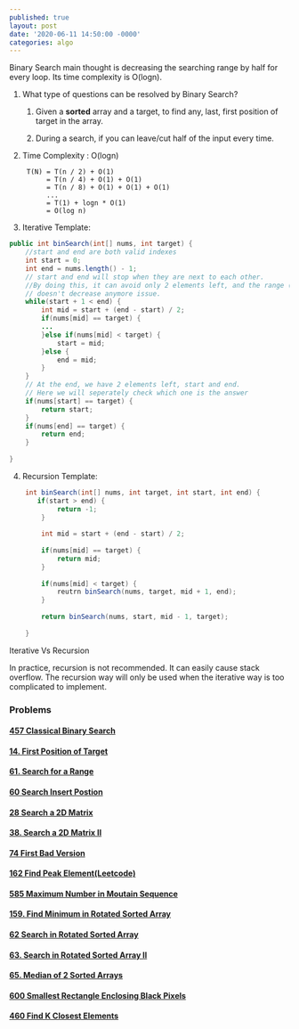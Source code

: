 ```yaml
---
published: true
layout: post
date: '2020-06-11 14:50:00 -0000'
categories: algo
---
```

Binary Search main thought is decreasing the searching range by half for every loop. Its time complexity is O(logn).

1. What type of questions can be resolved by Binary Search?

   1. Given a **sorted** array and a target, to find any, last, first position of target in the array. 

    2. During a search, if you can leave/cut half of the input every time.

2. Time Complexity : O(logn)


        T(N) = T(n / 2) + O(1)
             = T(n / 4) + O(1) + O(1)
             = T(n / 8) + O(1) + O(1) + O(1)
             ...
             = T(1) + logn * O(1)
             = O(log n)

3. Iterative Template:

```java
public int binSearch(int[] nums, int target) {
	//start and end are both valid indexes
	int start = 0;
    int end = nums.length() - 1;
	// start and end will stop when they are next to each other. 
    //By doing this, it can avoid only 2 elements left, and the range (start ~ mid or mid ~ end)
    // doesn't decrease anymore issue. 
    while(start + 1 < end) {
    	int mid = start + (end - start) / 2;
        if(nums[mid] == target) {
        ...
        }else if(nums[mid] < target) {
        	start = mid;
        }else {
        	end = mid;
        }
    }
    // At the end, we have 2 elements left, start and end. 
    // Here we will seperately check which one is the answer
    if(nums[start] == target) {
    	return start;
    }
    if(nums[end] == target) {
    	return end;
    }
    
}
```

4. Recursion Template:	

```java
    int binSearch(int[] nums, int target, int start, int end) {
       if(start > end) {
        	return -1;
        }
        
        int mid = start + (end - start) / 2;
        
        if(nums[mid] == target) {
        	return mid;
        }
        
        if(nums[mid] < target) {
        	reutrn binSearch(nums, target, mid + 1, end);
        }
        
        return binSearch(nums, start, mid - 1, target);
    
    }
```


Iterative Vs Recursion

In practice, recursion is not recommended. It can easily cause stack overflow. The recursion way will only be used when the iterative way is too complicated to implement.

### Problems

#### [457 Classical Binary Search](https://www.lintcode.com/problem/classical-binary-search/description)

#### [14. First Position of Target](https://www.lintcode.com/problem/first-position-of-target/description)

#### [61. Search for a Range](https://www.lintcode.com/problem/search-for-a-range/description)

#### [60 Search Insert Postion](https://www.lintcode.com/problem/search-insert-position/description)

#### [28 Search a 2D Matrix](https://www.lintcode.com/problem/search-a-2d-matrix/description)

#### [38. Search a 2D Matrix II](https://www.lintcode.com/problem/search-a-2d-matrix-ii/description)

#### [74 First Bad Version](https://www.lintcode.com/problem/first-bad-version/description)

#### [162 Find Peak Element(Leetcode)](https://leetcode.com/problems/find-peak-element/) 

#### [585 Maximum Number in Moutain Sequence](https://www.lintcode.com/problem/maximum-number-in-mountain-sequence/description)

#### [159. Find Minimum in Rotated Sorted Array](https://www.lintcode.com/problem/find-minimum-in-rotated-sorted-array/description)

#### [62 Search in Rotated Sorted Array](https://www.lintcode.com/problem/search-in-rotated-sorted-array/description)

#### [63. Search in Rotated Sorted Array II](https://www.lintcode.com/problem/search-in-rotated-sorted-array-ii/description)

#### [**65. Median of 2 Sorted Arrays**](https://www.lintcode.com/problem/median-of-two-sorted-arrays/description)

#### [600 Smallest Rectangle Enclosing Black Pixels](https://www.lintcode.com/problem/smallest-rectangle-enclosing-black-pixels/description)

#### [460 Find K Closest Elements](https://www.lintcode.com/problem/find-k-closest-elements/description)
